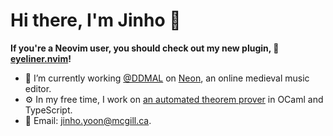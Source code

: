 # Hi there, I'm Jinho 👋
**If you're a Neovim user, you should check out my new plugin, 👀 [eyeliner.nvim](https://github.com/jinh0/eyeliner.nvim)!**

- 🔭 I’m currently working [@DDMAL](https://ddmal.music.mcgill.ca) on [Neon](https://github.com/DDMAL/Neon), an online medieval music editor.
- ⚙️ In my free time, I work on [an automated theorem prover](https://github.com/jinh0/gentzen) in OCaml and TypeScript.
- 💬 Email: jinho.yoon@mcgill.ca.
